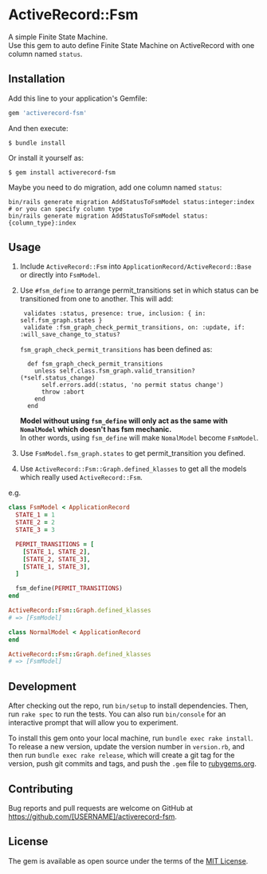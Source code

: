 # ActiveRecord::Fsm

A simple Finite State Machine.  
Use this gem to auto define Finite State Machine on ActiveRecord with one column named `status`.

## Installation

Add this line to your application's Gemfile:

```ruby
gem 'activerecord-fsm'
```

And then execute:

    $ bundle install

Or install it yourself as:

    $ gem install activerecord-fsm

Maybe you need to do migration, add one column named `status`:

    bin/rails generate migration AddStatusToFsmModel status:integer:index  
    # or you can specify column type
    bin/rails generate migration AddStatusToFsmModel status:{column_type}:index

## Usage

1. Include `ActiveRecord::Fsm` into `ApplicationRecord/ActiveRecord::Base` or directly into `FsmModel`.  
2. Use `#fsm_define` to arrange permit_transitions set in which status can be transitioned from one to another. This will add:
    
        validates :status, presence: true, inclusion: { in: self.fsm_graph.states }
        validate :fsm_graph_check_permit_transitions, on: :update, if: :will_save_change_to_status?

    `fsm_graph_check_permit_transitions` has been defined as:
    ```
      def fsm_graph_check_permit_transitions
        unless self.class.fsm_graph.valid_transition?(*self.status_change)
          self.errors.add(:status, 'no permit status change')
          throw :abort
        end
      end
    ```
    **Model without using `fsm_define` will only act as the same with `NomalModel` which doesn't has fsm mechanic.**  
    In other words, using `fsm_define` will make `NomalModel` become `FsmModel`.

3. Use `FsmModel.fsm_graph.states` to get permit_transition you defined.
4. Use `ActiveRecord::Fsm::Graph.defined_klasses` to get all the models which really used `ActiveRecord::Fsm`.

e.g.  

```ruby
class FsmModel < ApplicationRecord
  STATE_1 = 1
  STATE_2 = 2
  STATE_3 = 3

  PERMIT_TRANSITIONS = [
    [STATE_1, STATE_2],
    [STATE_2, STATE_3],
    [STATE_1, STATE_3],
  ]

  fsm_define(PERMIT_TRANSITIONS)
end

ActiveRecord::Fsm::Graph.defined_klasses
# => [FsmModel]

class NormalModel < ApplicationRecord
end

ActiveRecord::Fsm::Graph.defined_klasses
# => [FsmModel]
```

## Development

After checking out the repo, run `bin/setup` to install dependencies. Then, run `rake spec` to run the tests. You can also run `bin/console` for an interactive prompt that will allow you to experiment.

To install this gem onto your local machine, run `bundle exec rake install`. To release a new version, update the version number in `version.rb`, and then run `bundle exec rake release`, which will create a git tag for the version, push git commits and tags, and push the `.gem` file to [rubygems.org](https://rubygems.org).

## Contributing

Bug reports and pull requests are welcome on GitHub at https://github.com/[USERNAME]/activerecord-fsm.


## License

The gem is available as open source under the terms of the [MIT License](https://opensource.org/licenses/MIT).
